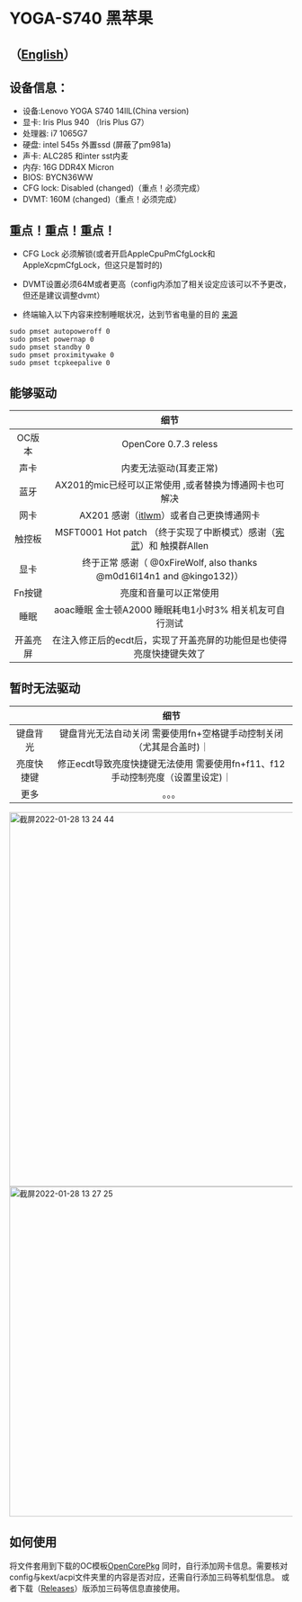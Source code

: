 # YOGA-S740 黑苹果

## （[English](https://github.com/frozenzero123/YOGA-S740/blob/master/README-EN.md)）


## 设备信息：
* 设备:Lenovo YOGA S740 14llL(China version)
* 显卡: Iris Plus 940 （Iris Plus G7）
* 处理器: i7 1065G7
* 硬盘: intel 545s 外置ssd (屏蔽了pm981a)
* 声卡: ALC285 和inter sst内麦
* 内存: 16G DDR4X Micron 
* BIOS: BYCN36WW
* CFG lock: Disabled (changed)（重点！必须完成）
* DVMT: 160M (changed)（重点！必须完成）

## 重点！重点！重点！

* CFG Lock 必须解锁(或者开启AppleCpuPmCfgLock和AppleXcpmCfgLock，但这只是暂时的)

* DVMT设置必须64M或者更高（config内添加了相关设定应该可以不予更改，但还是建议调整dvmt）


* 终端输入以下内容来控制睡眠状况，达到节省电量的目的 [来源](https://dortania.github.io/OpenCore-Post-Install/universal/sleep.html#preparations)
```
sudo pmset autopoweroff 0
sudo pmset powernap 0
sudo pmset standby 0
sudo pmset proximitywake 0
sudo pmset tcpkeepalive 0
```


## 能够驱动
|  | 细节 |
|:-: | :-:|
|OC版本|OpenCore 0.7.3 reless|
|声卡|  内麦无法驱动(耳麦正常) |
|蓝牙|  AX201的mic已经可以正常使用 ,或者替换为博通网卡也可解决|
|网卡|  AX201 感谢（[itlwm](https://github.com/OpenIntelWireless/itlwm)）或者自己更换博通网卡|
|触控板|MSFT0001 Hot patch （终于实现了中断模式）感谢（[宪武](https://github.com/daliansky/OC-little)）和 触摸群Allen|
|显卡|终于正常 感谢（ @0xFireWolf, also thanks @m0d16l14n1 and @kingo132)） |
|Fn按键|亮度和音量可以正常使用|
|睡眠|aoac睡眠 金士顿A2000 睡眠耗电1小时3% 相关机友可自行测试|
|开盖亮屏|在注入修正后的ecdt后，实现了开盖亮屏的功能但是也使得亮度快捷键失效了|
## 暂时无法驱动
|  | 细节 |
|:-: | :-:|
|键盘背光|键盘背光无法自动关闭 需要使用fn+空格键手动控制关闭（尤其是合盖时)｜
|亮度快捷键|修正ecdt导致亮度快捷键无法使用 需要使用fn+f11、f12手动控制亮度（设置里设定)｜
|更多|。。。|
<img width="666" alt="截屏2022-01-28 13 24 44" src="https://user-images.githubusercontent.com/52648473/151492164-58775e61-0eb8-4947-a088-fff304dabd39.png">

<img width="587" alt="截屏2022-01-28 13 27 25" src="https://user-images.githubusercontent.com/52648473/151492271-8452c63e-4b79-4755-a80e-d0524ad32393.png">



## 如何使用
将文件套用到下载的OC模板[OpenCorePkg](https://github.com/acidanthera/OpenCorePkg)
同时，自行添加网卡信息。需要核对config与kext/acpi文件夹里的内容是否对应，还需自行添加三码等机型信息。
或者下载（[Releases](https://github.com/frozenzero123/YOGA-S740/releases)）版添加三码等信息直接使用。
